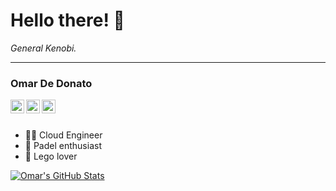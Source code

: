 # Hello there! 👋
*General Kenobi.*

<hr>

### Omar De Donato
<a href="https://dedonato.eu">
  <img align="left" alt="Omar's Website" width="22px" src="https://cdn.jsdelivr.net/npm/simple-icons@v3/icons/wordpress.svg" />
</a>
<a href="https://twitter.com/odedonato">
  <img align="left" alt="Omar's Twitter" width="22px" src="https://cdn.jsdelivr.net/npm/simple-icons@v3/icons/twitter.svg" />
</a>
<a href="https://www.linkedin.com/in/odedonato/">
  <img align="left" alt="Omar's LinkedIN" width="22px" src="https://cdn.jsdelivr.net/npm/simple-icons@v3/icons/linkedin.svg" />
</a>
<!--
<a href="https://www.reddit.com/user/dedo85">
  <img alt="Omar's Reddit" width="22px" src="https://cdn.jsdelivr.net/npm/simple-icons@v3/icons/reddit.svg" />
</a>
-->
<br /><br />

- 🥷🏼 Cloud Engineer
- 🎾 Padel enthusiast
- 🧱 Lego lover

<!--
**odedonato/odedonato** is a ✨ _special_ ✨ repository because its `README.md` (this file) appears on your GitHub profile.

Here are some ideas to get you started:

- 🔭 I’m currently working on ...
- 🌱 I’m currently learning ...
- 👯 I’m looking to collaborate on ...
- 🤔 I’m looking for help with ...
- 💬 Ask me about ...
- 📫 How to reach me: ...
- 😄 Pronouns: ...
- ⚡ Fun fact: ...
-->

[![Omar's GitHub Stats](https://github-readme-stats.vercel.app/api?username=odedonato&show_icons=true)](https://github.com/odedonato)
